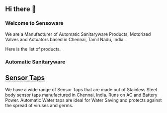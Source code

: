 ## Hi there 👋
### Welcome to Sensoware
We are a Manufacturer of Automatic Sanitaryware Products, Motorized Valves and Actuators based in Chennai, Tamil Nadu, India. <br> 

Here is the list of products. <br>
  ### Automatic Sanitaryware  
  ## <a href="https://www.sensoware.com/sensor-taps/">Sensor Taps</a>
  We have a wide range of Sensor Taps that are made out of Stainless Steel body sensor taps manufactured in Chennai, India. Runs on AC and Battery Power. Automatic Water taps are ideal for Water Saving and protects 
  against the spread of viruses and germs.
  
